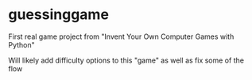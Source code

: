 # guessinggame
 First real game project from "Invent Your Own Computer Games with Python"

Will likely add difficulty options to this "game" as well as fix some of the flow
